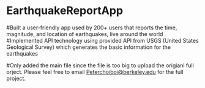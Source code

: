 # EarthquakeReportApp

#Built a user-friendly app used by 200+ users that reports the time, magnitude, and location of earthquakes, live around the world 
#Implemented API technology using provided API from USGS (United States Geological Survey) which generates the basic information for the earthquakes 

#Only added the main file since the file is too big to upload the origianl full orject. Please feel free to email Peterchoiboi@berkeley.edu for the full project.
